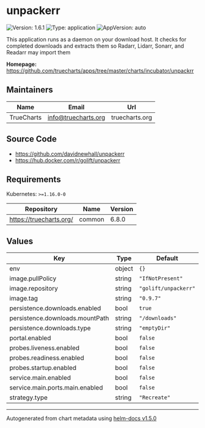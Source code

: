 # unpackerr

![Version: 1.6.1](https://img.shields.io/badge/Version-1.6.1-informational?style=flat-square) ![Type: application](https://img.shields.io/badge/Type-application-informational?style=flat-square) ![AppVersion: auto](https://img.shields.io/badge/AppVersion-auto-informational?style=flat-square)

This application runs as a daemon on your download host. It checks for completed downloads and extracts them so Radarr, Lidarr, Sonarr, and Readarr may import them

**Homepage:** <https://github.com/truecharts/apps/tree/master/charts/incubator/unpackrr>

## Maintainers

| Name | Email | Url |
| ---- | ------ | --- |
| TrueCharts | info@truecharts.org | truecharts.org |

## Source Code

* <https://github.com/davidnewhall/unpackerr>
* <https://hub.docker.com/r/golift/unpackerr>

## Requirements

Kubernetes: `>=1.16.0-0`

| Repository | Name | Version |
|------------|------|---------|
| https://truecharts.org/ | common | 6.8.0 |

## Values

| Key | Type | Default | Description |
|-----|------|---------|-------------|
| env | object | `{}` |  |
| image.pullPolicy | string | `"IfNotPresent"` |  |
| image.repository | string | `"golift/unpackerr"` |  |
| image.tag | string | `"0.9.7"` |  |
| persistence.downloads.enabled | bool | `true` |  |
| persistence.downloads.mountPath | string | `"/downloads"` |  |
| persistence.downloads.type | string | `"emptyDir"` |  |
| portal.enabled | bool | `false` |  |
| probes.liveness.enabled | bool | `false` |  |
| probes.readiness.enabled | bool | `false` |  |
| probes.startup.enabled | bool | `false` |  |
| service.main.enabled | bool | `false` |  |
| service.main.ports.main.enabled | bool | `false` |  |
| strategy.type | string | `"Recreate"` |  |

----------------------------------------------
Autogenerated from chart metadata using [helm-docs v1.5.0](https://github.com/norwoodj/helm-docs/releases/v1.5.0)
